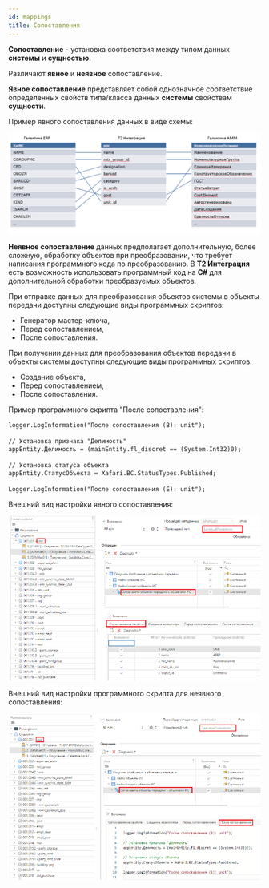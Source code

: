 ```yaml
---
id: mappings
title: Сопоставления
---
```



**Сопоставление** - установка соответствия между типом данных **системы** и **сущностью**.

Различают **явное** и **неявное** сопоставление.

**Явное сопоставление** представляет собой однозначное соответствие определенных свойств типа/класса данных **системы** свойствам **сущности**. 

Пример явного сопоставления данных в виде схемы:

![img](../_assets/DataMapping.png)

**Неявное сопоставление** данных предполагает дополнительную, более сложную, обработку объектов при преобразовании, что требует написания программного кода по преобразованию. В **Т2 Интеграция** есть возможность использовать программный код на **C#** для дополнительной обработки преобразуемых объектов.

При отправке данных для преобразования объектов системы в объекты передачи доступны следующие виды программных скриптов:
- Генератор мастер-ключа,
- Перед сопоставлением,
- После сопоставления.

При получении данных для преобразования объектов передачи в объекты системы доступны следующие виды программных скриптов:
- Создание объекта,
- Перед сопоставлением,
- После сопоставления.

Пример программного скрипта "После сопоставления":

```
logger.LogInformation("После сопоставления (B): unit");

// Установка признака "Делимость"
appEntity.Делимость = (mainEntity.fl_discret == (System.Int32)0);

// Установка статуса объекта
appEntity.СтатусОбъекта = Xafari.BC.StatusTypes.Published;

Logger.LogInformation("После сопоставления (E): unit");
```
 
Внешний вид настройки явного сопоставления:

![img](../_assets/DataMappingSample1.png)

Внешний вид настройки программного скрипта для неявного сопоставления:

![img](../_assets/DataMappingSample2.png)

